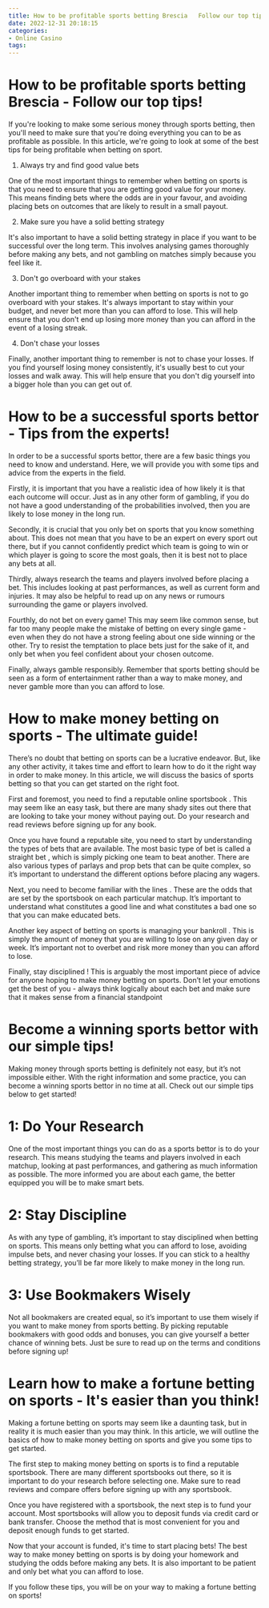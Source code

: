 ```yaml
---
title: How to be profitable sports betting Brescia   Follow our top tips!
date: 2022-12-31 20:18:15
categories:
- Online Casino
tags:
---
```



#  How to be profitable sports betting Brescia - Follow our top tips!

If you're looking to make some serious money through sports betting, then you'll need to make sure that you're doing everything you can to be as profitable as possible. In this article, we're going to look at some of the best tips for being profitable when betting on sport.

1) Always try and find good value bets

One of the most important things to remember when betting on sports is that you need to ensure that you are getting good value for your money. This means finding bets where the odds are in your favour, and avoiding placing bets on outcomes that are likely to result in a small payout.

2) Make sure you have a solid betting strategy

It's also important to have a solid betting strategy in place if you want to be successful over the long term. This involves analysing games thoroughly before making any bets, and not gambling on matches simply because you feel like it.

3) Don't go overboard with your stakes

Another important thing to remember when betting on sports is not to go overboard with your stakes. It's always important to stay within your budget, and never bet more than you can afford to lose. This will help ensure that you don't end up losing more money than you can afford in the event of a losing streak.

4) Don't chase your losses

Finally, another important thing to remember is not to chase your losses. If you find yourself losing money consistently, it's usually best to cut your losses and walk away. This will help ensure that you don't dig yourself into a bigger hole than you can get out of.

#  How to be a successful sports bettor - Tips from the experts!

In order to be a successful sports bettor, there are a few basic things you need to know and understand. Here, we will provide you with some tips and advice from the experts in the field.

Firstly, it is important that you have a realistic idea of how likely it is that each outcome will occur. Just as in any other form of gambling, if you do not have a good understanding of the probabilities involved, then you are likely to lose money in the long run.

Secondly, it is crucial that you only bet on sports that you know something about. This does not mean that you have to be an expert on every sport out there, but if you cannot confidently predict which team is going to win or which player is going to score the most goals, then it is best not to place any bets at all.

Thirdly, always research the teams and players involved before placing a bet. This includes looking at past performances, as well as current form and injuries. It may also be helpful to read up on any news or rumours surrounding the game or players involved.

Fourthly, do not bet on every game! This may seem like common sense, but far too many people make the mistake of betting on every single game - even when they do not have a strong feeling about one side winning or the other. Try to resist the temptation to place bets just for the sake of it, and only bet when you feel confident about your chosen outcome.

Finally, always gamble responsibly. Remember that sports betting should be seen as a form of entertainment rather than a way to make money, and never gamble more than you can afford to lose.

#  How to make money betting on sports - The ultimate guide!

There’s no doubt that betting on sports can be a lucrative endeavor. But, like any other activity, it takes time and effort to learn how to do it the right way in order to make money. In this article, we will discuss the basics of sports betting so that you can get started on the right foot.

First and foremost, you need to find a reputable online sportsbook . This may seem like an easy task, but there are many shady sites out there that are looking to take your money without paying out. Do your research and read reviews before signing up for any book.

Once you have found a reputable site, you need to start by understanding the types of bets that are available. The most basic type of bet is called a straight bet , which is simply picking one team to beat another. There are also various types of parlays and prop bets that can be quite complex, so it’s important to understand the different options before placing any wagers.

Next, you need to become familiar with the lines . These are the odds that are set by the sportsbook on each particular matchup. It’s important to understand what constitutes a good line and what constitutes a bad one so that you can make educated bets.

Another key aspect of betting on sports is managing your bankroll . This is simply the amount of money that you are willing to lose on any given day or week. It’s important not to overbet and risk more money than you can afford to lose.

Finally, stay disciplined ! This is arguably the most important piece of advice for anyone hoping to make money betting on sports. Don’t let your emotions get the best of you - always think logically about each bet and make sure that it makes sense from a financial standpoint

#  Become a winning sports bettor with our simple tips!

Making money through sports betting is definitely not easy, but it’s not impossible either. With the right information and some practice, you can become a winning sports bettor in no time at all. Check out our simple tips below to get started!

# 1: Do Your Research

One of the most important things you can do as a sports bettor is to do your research. This means studying the teams and players involved in each matchup, looking at past performances, and gathering as much information as possible. The more informed you are about each game, the better equipped you will be to make smart bets.

# 2: Stay Discipline

As with any type of gambling, it’s important to stay disciplined when betting on sports. This means only betting what you can afford to lose, avoiding impulse bets, and never chasing your losses. If you can stick to a healthy betting strategy, you’ll be far more likely to make money in the long run.

# 3: Use Bookmakers Wisely

Not all bookmakers are created equal, so it’s important to use them wisely if you want to make money from sports betting. By picking reputable bookmakers with good odds and bonuses, you can give yourself a better chance of winning bets. Just be sure to read up on the terms and conditions before signing up!

#  Learn how to make a fortune betting on sports - It's easier than you think!

Making a fortune betting on sports may seem like a daunting task, but in reality it is much easier than you may think. In this article, we will outline the basics of how to make money betting on sports and give you some tips to get started.

The first step to making money betting on sports is to find a reputable sportsbook. There are many different sportsbooks out there, so it is important to do your research before selecting one. Make sure to read reviews and compare offers before signing up with any sportsbook.

Once you have registered with a sportsbook, the next step is to fund your account. Most sportsbooks will allow you to deposit funds via credit card or bank transfer. Choose the method that is most convenient for you and deposit enough funds to get started.

Now that your account is funded, it's time to start placing bets! The best way to make money betting on sports is by doing your homework and studying the odds before making any bets. It is also important to be patient and only bet what you can afford to lose.

If you follow these tips, you will be on your way to making a fortune betting on sports!